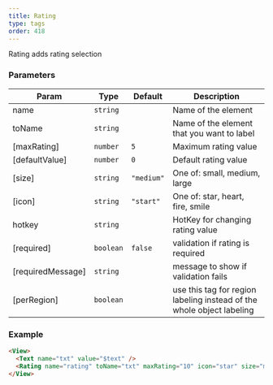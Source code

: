 ```yaml
---
title: Rating
type: tags
order: 418
---
```


Rating adds rating selection

### Parameters

| Param | Type | Default | Description |
| --- | --- | --- | --- |
| name | <code>string</code> |  | Name of the element |
| toName | <code>string</code> |  | Name of the element that you want to label |
| [maxRating] | <code>number</code> | <code>5</code> | Maximum rating value |
| [defaultValue] | <code>number</code> | <code>0</code> | Default rating value |
| [size] | <code>string</code> | <code>&quot;medium&quot;</code> | One of: small, medium, large |
| [icon] | <code>string</code> | <code>&quot;start&quot;</code> | One of: star, heart, fire, smile |
| hotkey | <code>string</code> |  | HotKey for changing rating value |
| [required] | <code>boolean</code> | <code>false</code> | validation if rating is required |
| [requiredMessage] | <code>string</code> |  | message to show if validation fails |
| [perRegion] | <code>boolean</code> |  | use this tag for region labeling instead of the whole object labeling |

### Example
```html
<View>
  <Text name="txt" value="$text" />
  <Rating name="rating" toName="txt" maxRating="10" icon="star" size="medium" />
</View>
```
